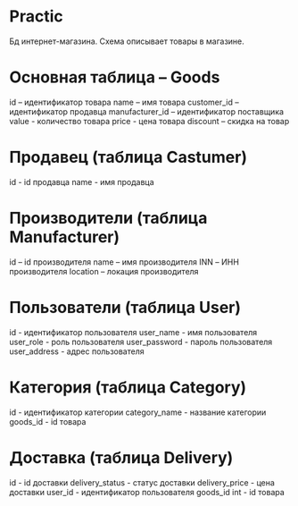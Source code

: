 # Practic
 Бд интернет-магазина. Схема описывает товары в магазине. 
# Основная таблица – Goods
id – идентификатор товара
name – имя товара
customer_id – идентификатор продавца
manufacturer_id – идентификатор поставщика
value - количество товара
price - цена товара
discount – скидка на товар
# Продавец (таблица Castumer)
id - id продавца
name - имя продавца
# Производители (таблица Manufacturer)
id – id производителя
name – имя производителя
INN – ИНН производителя
location – локация производителя
# Пользователи (таблица User)
id - идентификатор пользователя
user_name - имя пользователя
user_role - роль пользователя
user_password - пароль пользователя
user_address - адрес пользователя
# Категория (таблица Category)
id - идентификатор категории
category_name - название категории
goods_id - id товара
# Доставка (таблица Delivery)
id - id доставки
delivery_status - статус доставки
delivery_price - цена доставки
user_id - идентификатор пользователя
goods_id int - id товара
